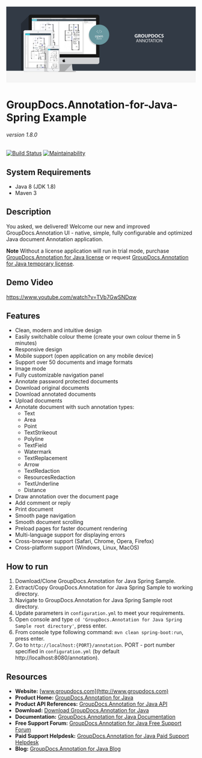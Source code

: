 ![Alt text](https://raw.githubusercontent.com/groupdocs-annotation/groupdocs-annotation.github.io/master/resources/image/banner.png "GroupDocs.Annotation")
# GroupDocs.Annotation-for-Java-Spring Example
###### version 1.8.0

[![Build Status](https://travis-ci.org/groupdocs-annotation/GroupDocs.Annotation-for-Java-Spring.svg?branch=master)](https://travis-ci.org/groupdocs-annotation/GroupDocs.Annotation-for-Java-Spring)
[![Maintainability](https://api.codeclimate.com/v1/badges/f6de7b4597a02ddb09df/maintainability)](https://codeclimate.com/github/groupdocs-annotation/GroupDocs.Annotation-for-Java-Spring/maintainability)

## System Requirements
- Java 8 (JDK 1.8)
- Maven 3


## Description
You asked, we delivered! Welcome our new and improved GroupDocs.Annotation UI - native, simple, fully configurable and optimized Java document Annotation application.

**Note** Without a license application will run in trial mode, purchase [GroupDocs.Annotation for Java license](https://purchase.groupdocs.com/order-online-step-1-of-8.aspx) or request [GroupDocs.Annotation for Java temporary license](https://purchase.groupdocs.com/temporary-license).


## Demo Video
https://www.youtube.com/watch?v=TVb7GwSNDqw


## Features
- Clean, modern and intuitive design
- Easily switchable colour theme (create your own colour theme in 5 minutes)
- Responsive design
- Mobile support (open application on any mobile device)
- Support over 50 documents and image formats
- Image mode
- Fully customizable navigation panel
- Annotate password protected documents
- Download original documents
- Download annotated documents
- Upload documents
- Annotate document with such annotation types: 
   * Text
   * Area
   * Point
   * TextStrikeout
   * Polyline
   * TextField
   * Watermark
   * TextReplacement
   * Arrow
   * TextRedaction
   * ResourcesRedaction
   * TextUnderline
   * Distance
- Draw annotation over the document page
- Add comment or reply
- Print document
- Smooth page navigation
- Smooth document scrolling
- Preload pages for faster document rendering
- Multi-language support for displaying errors
- Cross-browser support (Safari, Chrome, Opera, Firefox)
- Cross-platform support (Windows, Linux, MacOS)

## How to run
1. Download/Clone GroupDocs.Annotation for Java Spring Sample.
2. Extract/Copy GroupDocs.Annotation for Java Spring Sample to working directory.
3. Navigate to GroupDocs.Annotation for Java Spring Sample root directory.
4. Update parameters in `configuration.yml` to meet your requirements.
5. Open console and type `cd 'GroupDocs.Annotation for Java Spring Sample root directory'`, press enter.
6. From console type following command: `mvn clean spring-boot:run`, press enter.
7. Go to `http://localhost:{PORT}/annotation`.
PORT - port number specified in `configuration.yml` (by default http://localhost:8080/annotation).


## Resources
- **Website:** [www.groupdocs.com](http://www.groupdocs.com)
- **Product Home:** [GroupDocs.Annotation for Java](https://products.groupdocs.com/annotation/java)
- **Product API References:** [GroupDocs.Annotation for Java API](https://apireference.groupdocs.com)
- **Download:** [Download GroupDocs.Annotation for Java](http://downloads.groupdocs.com/annotation/java)
- **Documentation:** [GroupDocs.Annotation for Java Documentation](https://docs.groupdocs.com/dashboard.action)
- **Free Support Forum:** [GroupDocs.Annotation for Java Free Support Forum](https://forum.groupdocs.com/c/annotation)
- **Paid Support Helpdesk:** [GroupDocs.Annotation for Java Paid Support Helpdesk](https://helpdesk.groupdocs.com)
- **Blog:** [GroupDocs.Annotation for Java Blog](https://blog.groupdocs.com/category/groupdocs-annotation-product-family)
